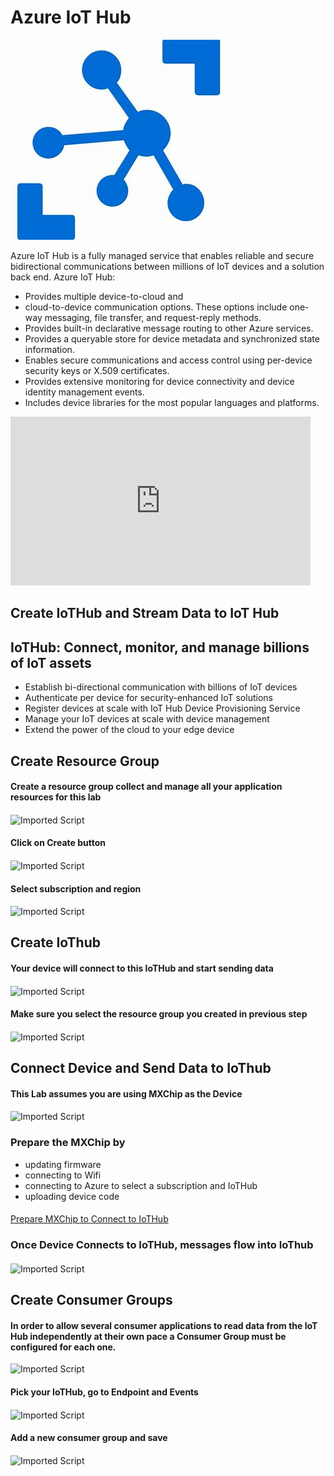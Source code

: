 # Azure IoT Hub

![Imported Script](images/iothub.jpg "Header Image")

Azure IoT Hub is a fully managed service that enables reliable and secure bidirectional communications between millions of IoT devices and a solution back end. Azure IoT Hub:

* Provides multiple device-to-cloud and 
* cloud-to-device communication options. These options include one-way messaging, file transfer, and request-reply methods.
* Provides built-in declarative message routing to other Azure services.
* Provides a queryable store for device metadata and synchronized state information.
* Enables secure communications and access control using per-device security keys or X.509 certificates.
* Provides extensive monitoring for device connectivity and device identity management events.
* Includes device libraries for the most popular languages and platforms.

<iframe src="https://channel9.msdn.com/Shows/Azure-Friday/Azure-IoT-Hub/player" width="480" height="270" allowFullScreen frameBorder="0"></iframe>



## Create IoTHub and Stream Data to IoT Hub

## IoTHub: Connect, monitor, and manage billions of IoT assets

- Establish bi-directional communication with billions of IoT devices
- Authenticate per device for security-enhanced IoT solutions
- Register devices at scale with IoT Hub Device Provisioning Service
- Manage your IoT devices at scale with device management
- Extend the power of the cloud to your edge device


## Create Resource Group

####

#### Create a resource group collect and manage all your application resources for this lab

####

![Imported Script](https://github.com/rangv/AzureIoTLabs/blob/master/IoTHub/images/01_Create_Resource_Group.png "Resource Group")

####

#### Click on Create button

####

![Imported Script](https://github.com/rangv/AzureIoTLabs/blob/master/IoTHub/images/02_Create_Resource_Group_Create.png "Create Resource Group")

####

#### Select subscription and region

####

![Imported Script](https://github.com/rangv/AzureIoTLabs/blob/master/IoTHub/images/03_Create_Resource_Group_Submit.png "Create Resource Group")



## Create IoThub

####

#### Your device will connect to this IoTHub and start sending data

####

![Imported Script](https://github.com/rangv/AzureIoTLabs/blob/master/IoTHub/images/04_Create_IoTHub.png "Create IoThub")

####

#### Make sure you select the resource group you created in previous step

####

![Imported Script](https://github.com/rangv/AzureIoTLabs/blob/master/IoTHub/images/05_Create_IoTHub_Submit_2.png "Create IoTHub")


## Connect Device and Send Data to IoThub

####

#### This Lab assumes you are using MXChip as the Device

####

![Imported Script](https://github.com/rangv/AzureIoTLabs/blob/master/IoTHub/images/MxChip.jpg "MXChip")

####

### Prepare the MXChip by 
- updating firmware
- connecting to Wifi
- connecting to Azure to select a subscription and IoTHub
- uploading device code

####

[Prepare MXChip to Connect to IoTHub](https://docs.microsoft.com/en-us/azure/iot-hub/iot-hub-arduino-iot-devkit-az3166-get-started)

####

### Once Device Connects to IoTHub, messages flow into IoThub

####

![Imported Script](https://github.com/rangv/AzureIoTLabs/blob/master/IoTHub/images/06_IoTHub_DeviceCreated_Data_Flowing.png "Data Flow")


## Create Consumer Groups

#### In order to allow several consumer applications to read data from the IoT Hub independently at their own pace a Consumer Group must be configured for each one. 

![Imported Script](https://github.com/rangv/AzureIoTLabs/blob/master/IoTHub/images/07_IotHub_Endpoints.png "Create Consumer Greoups")

####

#### Pick your IoTHub, go to Endpoint and Events

####

![Imported Script](https://github.com/rangv/AzureIoTLabs/blob/master/IoTHub/images/08_Iothub_Events.png "Create Consumer Greoups")

####

#### Add a new consumer group and save

####

![Imported Script](https://github.com/rangv/AzureIoTLabs/blob/master/IoTHub/images/09_IoTHub_Consumer_Groups.png "Create Consumer Greoups")
